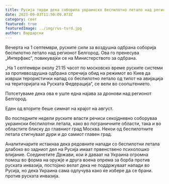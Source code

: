 ```yaml
---
title: Русија тврди дека соборила украинско беспилотно летало над регионот Белгород
date: 2023-09-03T11:50:09.073Z
category: свет
featured: true
featuredImage: ../img/rus-tvrd.jpg
author: Вардарски
---
```

Вечерта на 1 септември, руските сили за воздушна одбрана соборија беспилотно летало над регионот Белгород. Ова го пренесува „Интерфакс“, повикувајќи се на Министерството за одбрана.

„На 1 септември околу 21:15 часот по московско време руските системи за противвоздушна одбрана спречија обид на режимот во Киев да изврши терористички напад со беспилотно летало од типот на авијација на територијата на Руската Федерација“, се вели во соопштението.

Потсетуваме дека ова е уште една најава за дронови над регионот Белгород.

Еден од вторите беше симнат на крајот на август.

Во последните недели руските власти речиси секојдневно соборуваа украински беспилотни летала, како во пограничните области, така и во областите блиску до главниот град Москва. Некои од беспилотните летала стигнуваат дури и до самиот главен град.

Аналитичарите истакнаа дека редовните напади со беспилотни летала длабоко во задниот дел на Русија имаат првенствено психолошко влијание. Соединетите Држави, кои ѝ даваат на Украина огромна помош во форма на оружје и друга воена опрема за борба против руската инвазија, постојано велат дека не поддржуваат напади во Русија, но дека Украина сама одлучува како ќе избере да се брани. против руската инвазија.